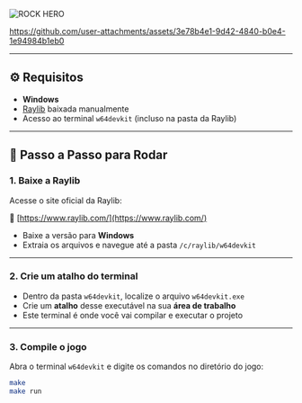 ![ROCK HERO](https://github.com/user-attachments/assets/1611c5a1-6d13-49e8-b7f4-9934a2709fb0)


https://github.com/user-attachments/assets/3e78b4e1-9d42-4840-b0e4-1e94984b1eb0


---

## ⚙️ Requisitos

- **Windows**
- [Raylib](https://www.raylib.com/) baixada manualmente
- Acesso ao terminal `w64devkit` (incluso na pasta da Raylib)

---

## 🧭 Passo a Passo para Rodar

### 1. Baixe a Raylib

Acesse o site oficial da Raylib:

🔗 [https://www.raylib.com/](https://www.raylib.com/)

- Baixe a versão para **Windows**
- Extraia os arquivos e navegue até a pasta `/c/raylib/w64devkit`

---

### 2. Crie um atalho do terminal

- Dentro da pasta `w64devkit`, localize o arquivo `w64devkit.exe`
- Crie um **atalho** desse executável na sua **área de trabalho**
- Este terminal é onde você vai compilar e executar o projeto

---

### 3. Compile o jogo

Abra o terminal `w64devkit` e digite os comandos no diretório do jogo:

```bash
make
make run
```

